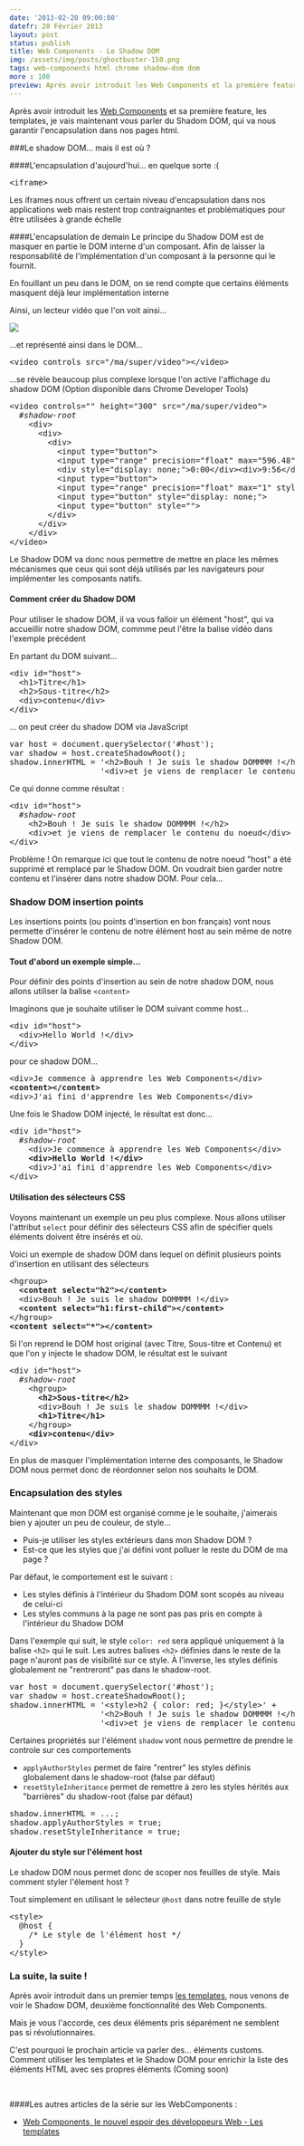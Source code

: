```yaml
---
date: '2013-02-20 09:00:00'
datefr: 20 Février 2013
layout: post
status: publish
title: Web Components - Le Shadow DOM
img: /assets/img/posts/ghostbuster-150.png
tags: web-components html chrome shadow-dom dom
more : 100
preview: Après avoir introduit les Web Components et la première feature, les templates, je vais maintenant vous parler du Shadom DOM, qui va nous garantir l'encapsulation dans nos pages html.
---
```

Après avoir introduit les [Web Components](http://julienvey.com/2013/02/18/web-components/) et sa première feature, les templates, je vais maintenant vous parler du Shadom DOM, qui va nous garantir l'encapsulation dans nos pages html.

###Le shadow DOM... mais il est où ?

####L'encapsulation d'aujourd'hui... en quelque sorte :(
<pre class="prettyprint" data-lang="html">
&lt;iframe&gt;
</pre>

Les iframes nous offrent un certain niveau d'encapsulation dans nos applications web mais restent trop contraignantes et problématiques pour être utilisées à grande échelle

####L'encapsulation de demain
Le principe du Shadow DOM est de masquer en partie le DOM interne d'un composant. Afin de laisser la responsabilité de l'implémentation d'un composant à la personne qui le fournit.

En fouillant un peu dans le DOM, on se rend compte que certains éléments masquent déjà leur implémentation interne

Ainsi, un lecteur vidéo que l'on voit ainsi...

<img src="/assets/img/posts/webcomponents/videocontrol.png">

...et représenté ainsi dans le DOM...
<pre class="prettyprint" data-lang="html">
&lt;video controls src="/ma/super/video"&gt;&lt;/video&gt;
</pre>

...se révèle beaucoup plus complexe lorsque l'on active l'affichage du shadow DOM (Option disponible dans Chrome Developer Tools)

<pre class="prettyprint" data-lang="html">
&lt;video controls="" height="300" src="/ma/super/video"&gt;
  <em>#shadow-root</em>
    &lt;div&gt;
      &lt;div&gt;
        &lt;div&gt;
    	  &lt;input type="button"&gt;
    	  &lt;input type="range" precision="float" max="596.48"&gt;
    	  &lt;div style="display: none;"&gt;0:00&lt;/div&gt;&lt;div&gt;9:56&lt;/div&gt;
    	  &lt;input type="button"&gt;
    	  &lt;input type="range" precision="float" max="1" style=""&gt;
    	  &lt;input type="button" style="display: none;"&gt;
    	  &lt;input type="button" style=""&gt;
    	&lt;/div&gt;
      &lt;/div&gt;
    &lt;/div&gt;
&lt;/video&gt;
</pre>

Le Shadow DOM va donc nous permettre de mettre en place les mêmes mécanismes que ceux qui sont déjà utilisés par les navigateurs pour implémenter les composants natifs.

#### Comment créer du Shadow DOM

Pour utiliser le shadow DOM, il va vous falloir un élément "host", qui va accueillir notre shadow DOM, commme peut l'être la balise vidéo dans l'exemple précédent

En partant du DOM suivant...
<pre class="prettyprint" data-lang="html">
&lt;div id="host"&gt;
  &lt;h1&gt;Titre&lt;/h1&gt;
  &lt;h2&gt;Sous-titre&lt;/h2&gt;
  &lt;div&gt;contenu&lt;/div&gt;
&lt;/div&gt;
</pre>

... on peut créer du shadow DOM via JavaScript

<pre class="prettyprint" data-lang="javascript">
var host = document.querySelector('#host');
var shadow = host.createShadowRoot();
shadow.innerHTML = '&lt;h2&gt;Bouh ! Je suis le shadow DOMMMM !&lt;/h2&gt;' +
                   '&lt;div&gt;et je viens de remplacer le contenu du noeud&lt;/div&gt;';
</pre>

Ce qui donne comme résultat :

<pre class="prettyprint" data-lang="html">
&lt;div id="host"&gt;
  <em>#shadow-root</em>
    &lt;h2&gt;Bouh ! Je suis le shadow DOMMMM !&lt;/h2&gt;
    &lt;div&gt;et je viens de remplacer le contenu du noeud&lt;/div&gt;
&lt;/div&gt;
</pre>

Problème ! On remarque ici que tout le contenu de notre noeud "host" a été supprimé et remplacé par le Shadow DOM.
On voudrait bien garder notre contenu et l'insérer dans notre shadow DOM.
Pour cela...

### Shadow DOM insertion points

Les insertions points (ou points d'insertion en bon français) vont nous permette d'insérer le contenu de notre élément host au sein même de notre Shadow DOM.

#### Tout d'abord un exemple simple...

Pour définir des points d'insertion au sein de notre shadow DOM, nous allons utiliser la balise `<content>`

Imaginons que je souhaite utiliser le DOM suivant comme host...
<pre class="prettyprint" data-lang="html">
&lt;div id="host"&gt;
  &lt;div&gt;Hello World !&lt;/div&gt;
&lt;/div&gt;
</pre>

pour ce shadow DOM...

<pre class="prettyprint" data-lang="html">
&lt;div&gt;Je commence à apprendre les Web Components&lt;/div&gt;
<strong>&lt;content&gt;&lt;/content&gt;</strong>
&lt;div&gt;J'ai fini d'apprendre les Web Components&lt;/div&gt;
</pre>

Une fois le Shadow DOM injecté, le résultat est donc...

<pre class="prettyprint" data-lang="html">
&lt;div id="host"&gt;
  <em>#shadow-root</em>
    &lt;div&gt;Je commence à apprendre les Web Components&lt;/div&gt;
    <strong>&lt;div&gt;Hello World !&lt;/div&gt;</strong>
    &lt;div&gt;J'ai fini d'apprendre les Web Components&lt;/div&gt;
&lt;/div&gt;
</pre>

#### Utilisation des sélecteurs CSS 

Voyons maintenant un exemple un peu plus complexe. Nous allons utiliser l'attribut `select` pour définir des sélecteurs CSS afin de spécifier quels éléments doivent être insérés et où.

Voici un exemple de shadow DOM dans lequel on définit plusieurs points d'insertion en utilisant des sélecteurs 

<pre class="prettyprint" data-lang="html">
&lt;hgroup&gt;
  <strong>&lt;content select="h2"&gt;&lt;/content&gt;</strong>
  &lt;div&gt;Bouh ! Je suis le shadow DOMMMM !&lt;/div&gt;
  <strong>&lt;content select="h1:first-child"&gt;&lt;/content&gt;</strong>
&lt;/hgroup&gt;
<strong>&lt;content select="*"&gt;&lt;/content&gt;</strong>
</pre>

Si l'on reprend le DOM host original (avec Titre, Sous-titre et Contenu) et que l'on y injecte le shadow DOM, le résultat est le suivant 

<pre class="prettyprint" data-lang="html">
&lt;div id="host"&gt;
  <em>#shadow-root</em>
    &lt;hgroup&gt;
      <strong>&lt;h2&gt;Sous-titre&lt;/h2&gt;</strong>
      &lt;div&gt;Bouh ! Je suis le shadow DOMMMM !&lt;/div&gt;
      <strong>&lt;h1&gt;Titre&lt;/h1&gt;</strong>
    &lt;/hgroup&gt;
    <strong>&lt;div&gt;contenu&lt;/div&gt;</strong>
&lt;/div&gt;
</pre>

En plus de masquer l'implémentation interne des composants, le Shadow DOM nous permet donc de réordonner selon nos souhaits le DOM.

### Encapsulation des styles

Maintenant que mon DOM est organisé comme je le souhaite, j'aimerais bien y ajouter un peu de couleur, de style...

* Puis-je utiliser les styles extérieurs dans mon Shadow DOM ?
* Est-ce que les styles que j'ai défini vont polluer le reste du DOM de ma page ?

Par défaut, le comportement est le suivant : 

* Les styles définis à l'intérieur du Shadom DOM sont scopés au niveau de celui-ci
* Les styles communs à la page ne sont pas pas pris en compte à l'intérieur du Shadow DOM

Dans l'exemple qui suit, le style `color: red` sera appliqué uniquement à la balise `<h2>` qui le suit. Les autres balises `<h2>` définies dans le reste de la page n'auront pas de visibilité sur ce style. À l'inverse, les styles définis globalement ne "rentreront" pas dans le shadow-root.
<pre class="prettyprint" data-lang="javascript">
var host = document.querySelector('#host');
var shadow = host.createShadowRoot();
shadow.innerHTML = '&lt;style&gt;h2 { color: red; }&lt;/style&gt;' + 
                   '&lt;h2&gt;Bouh ! Je suis le shadow DOMMMM !&lt;/h2&gt;' +
                   '&lt;div&gt;et je viens de remplacer le contenu du noeud&lt;/div&gt;';
</pre>

Certaines propriétés sur l'élément `shadow` vont nous permettre de prendre le controle sur ces comportements

* `applyAuthorStyles` permet de faire "rentrer" les styles définis globalement dans le shadow-root (false par défaut)
* `resetStyleInheritance` permet de remettre à zero les styles hérités aux "barrières" du shadow-root (false par défaut)

<pre class="prettyprint" data-lang="javascript">
shadow.innerHTML = ...;
shadow.applyAuthorStyles = true;
shadow.resetStyleInheritance = true; 
</pre>

#### Ajouter du style sur l'élément host

Le shadow DOM nous permet donc de scoper nos feuilles de style. Mais comment styler l'élement host ?

Tout simplement en utilisant le sélecteur `@host` dans notre feuille de style

<pre class="prettyprint" data-lang="html">
&lt;style&gt;
  @host {
    /* Le style de l'élément host */
  }
&lt;/style&gt;
</pre>

### La suite, la suite !

Après avoir introduit dans un premier temps [les templates](http://julienvey.com/2013/02/18/web-components/), nous venons de voir le Shadow DOM, deuxième fonctionnalité des Web Components. 

Mais je vous l'accorde, ces deux éléments pris séparément ne semblent pas si révolutionnaires. 

C'est pourquoi le prochain article va parler des... éléments customs. Comment utiliser les templates et le Shadow DOM pour enrichir la liste des éléments HTML avec ses propres éléments (Coming soon)

<br>

####Les autres articles de la série sur les WebComponents : 

* [Web Components, le nouvel espoir des développeurs Web - Les templates](http://julienvey.com/2013/02/18/web-components/)
